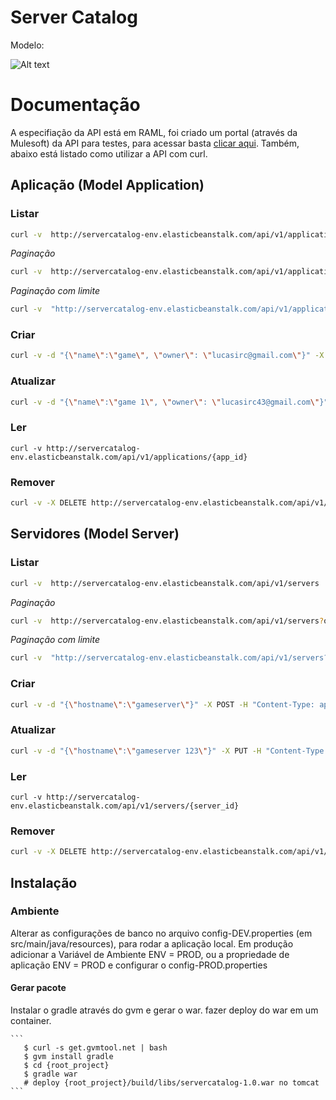 Server Catalog
==
Modelo:

![Alt text](http://yuml.me/da68ba32 "Modelo")

# Documentação

A especifiação da API está em RAML, foi criado um portal (através da Mulesoft) da API  para testes, para acessar basta [ clicar aqui](https://anypoint.mulesoft.com/apiplatform/lucasirc/#/portals/apis/14780/versions/15576/pages/18056). Também, abaixo está listado como utilizar a API com curl.

## Aplicação (Model Application)

### Listar
```sh
curl -v  http://servercatalog-env.elasticbeanstalk.com/api/v1/applications
```
*Paginação*

```sh
curl -v  http://servercatalog-env.elasticbeanstalk.com/api/v1/applications?offset=4
```
*Paginação com limite*
```sh
curl -v  "http://servercatalog-env.elasticbeanstalk.com/api/v1/applications?offset=4&max=4"
```
### Criar
```sh
curl -v -d "{\"name\":\"game\", \"owner\": \"lucasirc@gmail.com\"}" -X POST -H "Content-Type: application/json" http://servercatalog-env.elasticbeanstalk.com/api/v1/applications
```

### Atualizar
```sh
curl -v -d "{\"name\":\"game 1\", \"owner\": \"lucasirc43@gmail.com\"}" -X PUT -H "Content-Type: application/json" http://servercatalog-env.elasticbeanstalk.com/api/v1/applications/{app_id}
```

### Ler
```
curl -v http://servercatalog-env.elasticbeanstalk.com/api/v1/applications/{app_id}
```
### Remover
```sh
curl -v -X DELETE http://servercatalog-env.elasticbeanstalk.com/api/v1/applications/{app_id}
```

## Servidores (Model Server)

### Listar
```sh
curl -v  http://servercatalog-env.elasticbeanstalk.com/api/v1/servers
```
*Paginação*
```sh
curl -v  http://servercatalog-env.elasticbeanstalk.com/api/v1/servers?offset=4
```
*Paginação com limite*
```sh
curl -v  "http://servercatalog-env.elasticbeanstalk.com/api/v1/servers?offset=4&max=4"
```
### Criar
```sh
curl -v -d "{\"hostname\":\"gameserver\"}" -X POST -H "Content-Type: application/json" http://servercatalog-env.elasticbeanstalk.com/api/v1/servers
```
### Atualizar
```sh
curl -v -d "{\"hostname\":\"gameserver 123\"}" -X PUT -H "Content-Type: application/json" http://servercatalog-env.elasticbeanstalk.com/api/v1/servers/{server_id}
```

### Ler
```
curl -v http://servercatalog-env.elasticbeanstalk.com/api/v1/servers/{server_id}
```
### Remover
```sh
curl -v -X DELETE http://servercatalog-env.elasticbeanstalk.com/api/v1/servers/{server_id}
```


## Instalação

### Ambiente

Alterar as configurações de banco no arquivo config-DEV.properties (em src/main/java/resources), para rodar a aplicação local. Em produção adicionar a Variável de Ambiente ENV = PROD, ou a propriedade de aplicação ENV = PROD e configurar o config-PROD.properties
       
#### Gerar pacote

Instalar o gradle através do gvm e gerar o war. fazer deploy do war em um container.

    ```
       $ curl -s get.gvmtool.net | bash
       $ gvm install gradle
       $ cd {root_project}
       $ gradle war
       # deploy {root_project}/build/libs/servercatalog-1.0.war no tomcat
    ```


